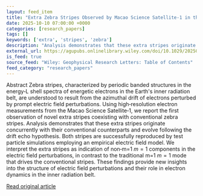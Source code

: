 ```yaml
---
layout: feed_item
title: "Extra Zebra Stripes Observed by Macao Science Satellite‐1 in the Inner Radiation Belt"
date: 2025-10-10 07:00:00 +0000
categories: [research_papers]
tags: []
keywords: ['extra', 'stripes', 'zebra']
description: "Analysis demonstrates that these extra stripes originate concurrently with their conventional counterparts and evolve following the drift echo hypothesis"
external_url: https://agupubs.onlinelibrary.wiley.com/doi/10.1029/2025GL117501?af=R
is_feed: true
source_feed: "Wiley: Geophysical Research Letters: Table of Contents"
feed_category: "research_papers"
---
```


Abstract Zebra stripes, characterized by periodic banded structures in the energy‐L shell spectra of energetic electrons in the Earth's inner radiation belt, are understood to result from the azimuthal drift of electrons perturbed by prompt electric field perturbations. Using high‐resolution electron measurements from the Macao Science Satellite‐1, we report the first observation of novel extra stripes coexisting with conventional zebra stripes. Analysis demonstrates that these extra stripes originate concurrently with their conventional counterparts and evolve following the drift echo hypothesis. Both stripes are successfully reproduced by test particle simulations employing an empirical electric field model. We interpret the extra stripes as indication of non‐m=1 $m=1$ components in the electric field perturbations, in contrast to the traditional m=1 $m=1$ mode that drives the conventional stripes. These findings provide new insights into the structure of electric field perturbations and their role in electron dynamics in the inner radiation belt.

[Read original article](https://agupubs.onlinelibrary.wiley.com/doi/10.1029/2025GL117501?af=R)
